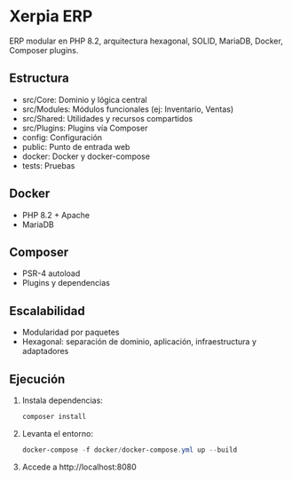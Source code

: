 # Xerpia ERP

ERP modular en PHP 8.2, arquitectura hexagonal, SOLID, MariaDB, Docker, Composer plugins.

## Estructura
- src/Core: Dominio y lógica central
- src/Modules: Módulos funcionales (ej: Inventario, Ventas)
- src/Shared: Utilidades y recursos compartidos
- src/Plugins: Plugins vía Composer
- config: Configuración
- public: Punto de entrada web
- docker: Docker y docker-compose
- tests: Pruebas

## Docker
- PHP 8.2 + Apache
- MariaDB

## Composer
- PSR-4 autoload
- Plugins y dependencias

## Escalabilidad
- Modularidad por paquetes
- Hexagonal: separación de dominio, aplicación, infraestructura y adaptadores

## Ejecución
1. Instala dependencias:
   ```powershell
   composer install
   ```
2. Levanta el entorno:
   ```powershell
   docker-compose -f docker/docker-compose.yml up --build
   ```
3. Accede a http://localhost:8080
